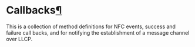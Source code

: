 Callbacks[¶](#Callbacks)
========================

This is a collection of method definitions for NFC events, success and
failure call backs, and for notifying the establishment of a message
channel over LLCP.

